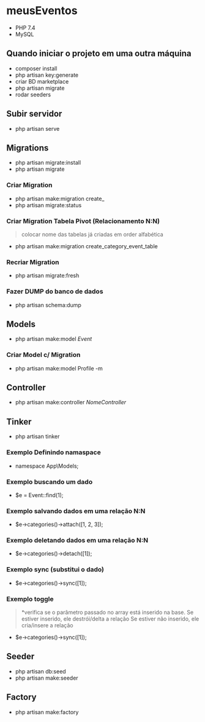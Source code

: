 # meusEventos

- PHP 7.4
- MySQL

## Quando iniciar o projeto em uma outra máquina
- composer install
- php artisan key:generate
- criar BD marketplace
- php artisan migrate
- rodar seeders

## Subir servidor
- php artisan serve

## Migrations

- php artisan migrate:install
- php artisan migrate

### Criar Migration
- php artisan make:migration create_
- php artisan migrate:status

### Criar Migration Tabela Pivot (Relacionamento N:N)
> colocar nome das tabelas já criadas em order alfabética
- php artisan make:migration create_category_event_table

### Recriar Migration
- php artisan migrate:fresh

### Fazer DUMP do banco de dados
- php artisan schema:dump

## Models
- php artisan make:model *Event* 

### Criar Model c/ Migration
- php artisan make:model Profile -m

## Controller
- php artisan make:controller *NomeController*

## Tinker
- php artisan tinker

### Exemplo Definindo namaspace
- namespace App\Models;

### Exemplo buscando um dado
- $e = Event::find(1);

### Exemplo salvando dados em uma relação N:N
- $e->categories()->attach([1, 2, 3]);

### Exemplo deletando dados em uma relação N:N
- $e->categories()->detach([1]);

### Exemplo sync (substitui o dado)
- $e->categories()->sync([1]);

### Exemplo toggle
> *verifica se o parâmetro passado no array está inserido na base.
> Se estiver inserido, ele destrói/delta a relação
> Se estiver não inserido, ele cria/insere a relação
- $e->categories()->sync([1]);

## Seeder
- php artisan db:seed
- php artisan make:seeder

## Factory
- php artisan make:factory 